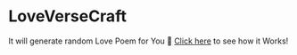 # LoveVerseCraft
It will generate random Love Poem for You 💖
[Click here](https://lovepoem-generator.netlify.app/) to see how it Works!